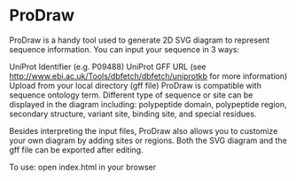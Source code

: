 # ProDraw
ProDraw is a handy tool used to generate 2D SVG diagram to represent sequence information. You can input your sequence in 3 ways:

UniProt Identifier (e.g. P09488)
UniProt GFF URL (see http://www.ebi.ac.uk/Tools/dbfetch/dbfetch/uniprotkb for more information)
Upload from your local directory (gff file)
ProDraw is compatible with sequence ontology term. Different type of sequence or site can be displayed in the diagram including: polypeptide domain, polypeptide region, secondary structure, variant site, binding site, and special residues.

Besides interpreting the input files, ProDraw also allows you to customize your own diagram by adding sites or regions. Both the SVG diagram and the gff file can be exported after editing.

To use: open index.html in your browser